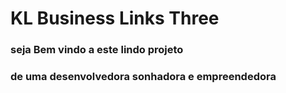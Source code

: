 # KL Business Links Three

### seja Bem vindo a este lindo projeto

### de uma desenvolvedora sonhadora e empreendedora
